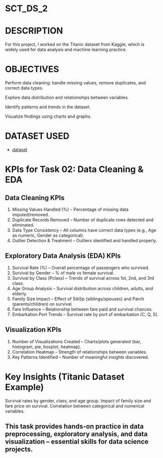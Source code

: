 # SCT_DS_2
# DESCRIPTION
For this project, I worked on the Titanic dataset from Kaggle, which is widely used for data analysis and machine learning practice.

# OBJECTIVES

Perform data cleaning: handle missing values, remove duplicates, and correct data types.

Explore data distribution and relationships between variables.

Identify patterns and trends in the dataset.

Visualize findings using charts and graphs.

# DATASET USED
- <a href="https://github.com/Priyanka-gupta1302/SCT_DS_2/blob/main/TASK%202%20DATA%20SCIENCE%20INTERN.xlsx">dataset</a>

# KPIs for Task 02: Data Cleaning & EDA

##  Data Cleaning KPIs

1. Missing Values Handled (%) – Percentage of missing data imputed/removed.
2. Duplicate Records Removed – Number of duplicate rows detected and eliminated.
3. Data Type Consistency – All columns have correct data types (e.g., Age as numeric, Gender as categorical).
4. Outlier Detection & Treatment – Outliers identified and handled properly.

## Exploratory Data Analysis (EDA) KPIs

1. Survival Rate (%) – Overall percentage of passengers who survived.
2. Survival by Gender – % of male vs female survival.
3. Survival by Class (Pclass) – Trends of survival across 1st, 2nd, and 3rd class.
4. Age Group Analysis – Survival distribution across children, adults, and elderly.
5. Family Size Impact – Effect of SibSp (siblings/spouses) and Parch (parents/children) on survival.
6. Fare Influence – Relationship between fare paid and survival chances.
7. Embarkation Port Trends – Survival rate by port of embarkation (C, Q, S).

## Visualization KPIs

1. Number of Visualizations Created – Charts/plots generated (bar, histogram, pie, boxplot, heatmap).
2. Correlation Heatmap – Strength of relationships between variables.
3. Key Patterns Identified – Number of meaningful insights discovered.

# Key Insights (Titanic Dataset Example)

Survival rates by gender, class, and age group.
Impact of family size and fare price on survival.
Correlation between categorical and numerical variables.


## This task provides hands-on practice in data preprocessing, exploratory analysis, and data visualization – essential skills for data science projects.
